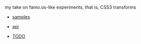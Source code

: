 my take on famo.us-like experiments, that is, CSS3 transforms

* [samples](http://josepedrodias.github.com/div3d/samples)

* [api](http://josepedrodias.github.com/div3d/API.html)

* [TODO](http://josepedrodias.github.com/div3d/TODO.html)

